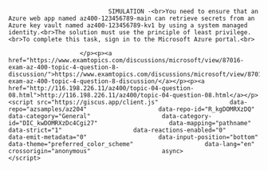 <p class="card-text">
							
								SIMULATION -<br>You need to ensure that an Azure web app named az400-123456789-main can retrieve secrets from an Azure key vault named az400-123456789-kv1 by using a system managed identity.<br>The solution must use the principle of least privilege.<br>To complete this task, sign in to the Microsoft Azure portal.<br>
							
						</p><p><a href="https://www.examtopics.com/discussions/microsoft/view/87016-exam-az-400-topic-4-question-8-discussion/">https://www.examtopics.com/discussions/microsoft/view/87016-exam-az-400-topic-4-question-8-discussion/</a></p><p><a href="http://116.198.226.11/az400/topic-04-question-08.html">http://116.198.226.11/az400/topic-04-question-08.html</a></p><script src="https://giscus.app/client.js"                    data-repo="azsamples/az204"                    data-repo-id="R_kgDOMRXzDQ"                    data-category="General"                    data-category-id="DIC_kwDOMRXzDc4Cgi27"                    data-mapping="pathname"                    data-strict="1"                    data-reactions-enabled="0"                    data-emit-metadata="0"                    data-input-position="bottom"                    data-theme="preferred_color_scheme"                    data-lang="en"                    crossorigin="anonymous"                    async>                    </script>